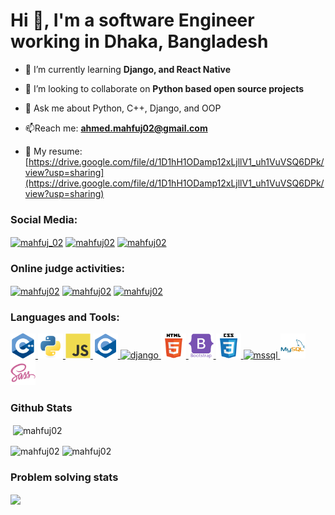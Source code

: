 <h1>Hi 👋, I'm a software Engineer working in Dhaka, Bangladesh</h1>

- 🌱 I’m currently learning **Django, and React Native**
- 👯 I’m looking to collaborate on **Python based open source projects**

- 💬 Ask me about Python, C++, Django, and OOP

- 📫Reach me: **ahmed.mahfuj02@gmail.com**

- 📄 My resume: [https://drive.google.com/file/d/1D1hH1ODamp12xLjllV1_uh1VuVSQ6DPk/view?usp=sharing](https://drive.google.com/file/d/1D1hH1ODamp12xLjllV1_uh1VuVSQ6DPk/view?usp=sharing)

<h3 align="left">Social Media:</h3>
<p align="left">
<a href="https://twitter.com/mahfuj_02" target="blank"><img align="center" src="https://raw.githubusercontent.com/rahuldkjain/github-profile-readme-generator/master/src/images/icons/Social/twitter.svg" alt="mahfuj_02" height="30" width="40" /></a>
<a href="https://linkedin.com/in/mahfuj02" target="blank"><img align="center" src="https://raw.githubusercontent.com/rahuldkjain/github-profile-readme-generator/master/src/images/icons/Social/linked-in-alt.svg" alt="mahfuj02" height="30" width="40" /></a>
<a href="https://fb.com/mahfuj02" target="blank"><img align="center" src="https://raw.githubusercontent.com/rahuldkjain/github-profile-readme-generator/master/src/images/icons/Social/facebook.svg" alt="mahfuj02" height="30" width="40" /></a>
</p>

<h3 align="left">Online judge activities:</h3>
<p align="left">
<a href="https://codeforces.com/profile/mahfuj02" target="blank"><img align="center" src="https://raw.githubusercontent.com/rahuldkjain/github-profile-readme-generator/master/src/images/icons/Social/codeforces.svg" alt="mahfuj02" height="30" width="40" /></a>
<a href="https://www.leetcode.com/mahfuj02" target="blank"><img align="center" src="https://raw.githubusercontent.com/rahuldkjain/github-profile-readme-generator/master/src/images/icons/Social/leet-code.svg" alt="mahfuj02" height="30" width="40" /></a>
<a href="https://www.codechef.com/users/mahfuj02" target="blank"><img align="center" src="https://cdn.jsdelivr.net/npm/simple-icons@3.1.0/icons/codechef.svg" alt="mahfuj02" height="30" width="40" /></a>
</p>

<h3 align="left">Languages and Tools:</h3>
<p align="left"> <a href="https://www.w3schools.com/cpp/" target="_blank" rel="noreferrer"> <img src="https://raw.githubusercontent.com/devicons/devicon/master/icons/cplusplus/cplusplus-original.svg" alt="cplusplus" width="40" height="40"/> </a>  <a href="https://www.python.org" target="_blank" rel="noreferrer"> <img src="https://raw.githubusercontent.com/devicons/devicon/master/icons/python/python-original.svg" alt="python" width="40" height="40"/> </a> <a href="https://developer.mozilla.org/en-US/docs/Web/JavaScript" target="_blank" rel="noreferrer"> <img src="https://raw.githubusercontent.com/devicons/devicon/master/icons/javascript/javascript-original.svg" alt="javascript" width="40" height="40"/> </a> <a href="https://www.cprogramming.com/" target="_blank" rel="noreferrer"> <img src="https://raw.githubusercontent.com/devicons/devicon/master/icons/c/c-original.svg" alt="c" width="40" height="40"/> </a>  <a href="https://www.djangoproject.com/" target="_blank" rel="noreferrer"> <img src="https://cdn.worldvectorlogo.com/logos/django.svg" alt="django" width="40" height="40"/> </a>  <a href="https://www.w3.org/html/" target="_blank" rel="noreferrer"> <img src="https://raw.githubusercontent.com/devicons/devicon/master/icons/html5/html5-original-wordmark.svg" alt="html5" width="40" height="40"/> </a> <a href="https://getbootstrap.com" target="_blank" rel="noreferrer"> <img src="https://raw.githubusercontent.com/devicons/devicon/master/icons/bootstrap/bootstrap-plain-wordmark.svg" alt="bootstrap" width="40" height="40"/> </a> <a href="https://www.w3schools.com/css/" target="_blank" rel="noreferrer"> <img src="https://raw.githubusercontent.com/devicons/devicon/master/icons/css3/css3-original-wordmark.svg" alt="css3" width="40" height="40"/> </a>   <a href="https://www.microsoft.com/en-us/sql-server" target="_blank" rel="noreferrer"> <img src="https://www.svgrepo.com/show/303229/microsoft-sql-server-logo.svg" alt="mssql" width="40" height="40"/> </a> <a href="https://www.mysql.com/" target="_blank" rel="noreferrer"> <img src="https://raw.githubusercontent.com/devicons/devicon/master/icons/mysql/mysql-original-wordmark.svg" alt="mysql" width="40" height="40"/> </a>  <a href="https://sass-lang.com" target="_blank" rel="noreferrer"> <img src="https://raw.githubusercontent.com/devicons/devicon/master/icons/sass/sass-original.svg" alt="sass" width="40" height="40"/> </a> </p>
<h3 align="left">Github Stats </h3>
<p> &nbsp;<img align="center" src="https://github-readme-stats.vercel.app/api?username=mahfuj02&hide=stars,prs,contribs&&show_icons=true&title_color=ffffff&icon_color=bb2acf&text_color=daf7dc&bg_color=151515" alt="mahfuj02" width="350" /></p>
<p><img align="center" src="https://github-readme-stats.vercel.app/api/top-langs?username=mahfuj02&show_icons=true&locale=en&layout=compact" alt="mahfuj02" /> <img align="center" src="https://github-readme-streak-stats.herokuapp.com/?user=mahfuj02&" alt="mahfuj02"width="350" /></p>

<h3 align="left">Problem solving stats </h3>
<p><img align="center" src="https://leetcode.card.workers.dev/mahfuj02?theme=dark&font=baloo&extension=null"  width="350" /></p>



